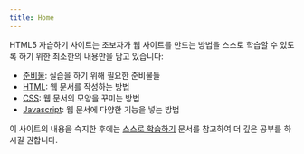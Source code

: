 ```yaml
---
title: Home
---
```

HTML5 자습하기 사이트는 초보자가 웹 사이트를 만드는 방법을 스스로 학습할 수 있도록 하기 위한 최소한의 내용만을 담고 있습니다:

*   [준비물](/docs/Preparation.html): 실습을 하기 위해 필요한 준비물들
*   [HTML](/docs/HTML.html): 웹 문서를 작성하는 방법
*   [CSS](/docs/CSS.html): 웹 문서의 모양을 꾸미는 방법
*   [Javascript](/docs/Javascript.html): 웹 문서에 다양한 기능을 넣는 방법

이 사이트의 내용을 숙지한 후에는 [스스로 학습하기](/docs/Self_study.html) 문서를 참고하여 더 깊은 공부를 하시길 권합니다.
